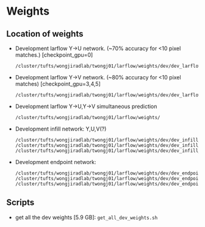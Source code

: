 # Weights


## Location of weights

* Development larflow Y->U network. (~70% accuracy for <10 pixel matches.) [checkpoint_gpu=0]

      /cluster/tufts/wongjiradlab/twongj01/larflow/weights/dev/dev_larflow_y2u_832x512_32inplanes.tar

* Development larflow Y->V network. (~80% accuracy for <10 pixel matches) [checkpoint_gpu=3,4,5]

      /cluster/tufts/wongjiradlab/twongj01/larflow/weights/dev/dev_larflow_y2v_832x512_32inplanes.tar

* Development larflow Y->U,Y->V simultaneous prediction

      /cluster/tufts/wongjiradlab/twongj01/larflow/weights/

* Development infill network: Y,U,V(?)

      /cluster/tufts/wongjiradlab/twongj01/larflow/weights/dev/dev_infill_final_checkpoint_yplane.tar
      /cluster/tufts/wongjiradlab/twongj01/larflow/weights/dev/dev_infill_final_checkpoint_uplane.tar
      /cluster/tufts/wongjiradlab/twongj01/larflow/weights/dev/dev_infill_final_checkpoint_vplane.tar

* Development endpoint network:

      /cluster/tufts/wongjiradlab/twongj01/larflow/weights/dev/dev_endpoint_checkpoint.52500th_y.tar
      /cluster/tufts/wongjiradlab/twongj01/larflow/weights/dev/dev_endpoint_model_best_u.tar
      /cluster/tufts/wongjiradlab/twongj01/larflow/weights/dev/dev_endpoint_model_best_v.tar


## Scripts

* get all the dev weights [5.9 GB]: `get_all_dev_weights.sh`
